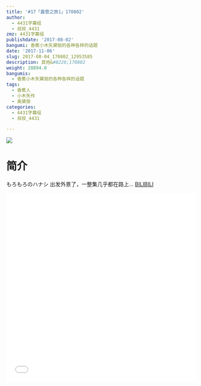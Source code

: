 ```yaml
---
title: '#17「露营之旅1」170802'
author:
  - 4431字幕组
  - 叔叔_4431
zmz: 4431字幕组
publishdate: '2017-08-02'
bangumi: 香蕉小木矢黛丽的各种各样的话题
date: '2017-11-06'
slug: 2017-08-04_170802_12953585
description: 其他&#8226;170802
weight: 28894.0
bangumis:
  - 香蕉小木矢黛丽的各种各样的话题
tags:
  - 香蕉人
  - 小木矢作
  - 奥黛丽
categories:
  - 4431字幕组
  - 叔叔_4431

---
```

![](https://i.imgur.com/6Uzmcjm.png)
# 简介  
もろもろのハナシ
出发外景了，一整集几乎都在路上...
  [BILIBILI](https://www.bilibili.com/video/av12953585/)

  <iframe src="//www.bilibili.com/blackboard/player.html?aid=12953585" width="100%" height="500" frameborder="0" allowfullscreen="allowfullscreen"></iframe>
